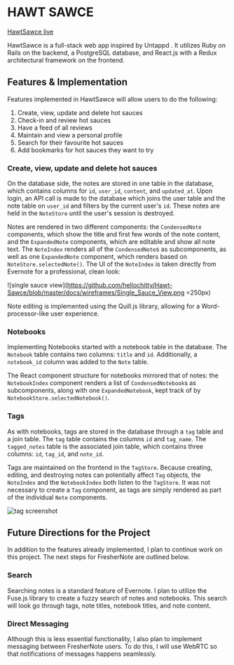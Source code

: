 # HAWT SAWCE

[HawtSawce live][heroku]

[heroku]: http://www.herokuapp.com

HawtSawce is a full-stack web app inspired by Untappd .  It utilizes Ruby on Rails on the backend, a PostgreSQL database, and React.js with a Redux architectural framework on the frontend.  

## Features & Implementation

Features implemented in HawtSawce will allow users to do the following:
 1. Create, view, update and delete hot sauces
 2. Check-in and review hot sauces
 3. Have a feed of all reviews
 4. Maintain and view a personal profile
 5. Search for their favourite hot sauces
 6. Add bookmarks for hot sauces they want to try

### Create, view, update and delete hot sauces

  On the database side, the notes are stored in one table in the database, which contains columns for `id`, `user_id`, `content`, and `updated_at`.  Upon login, an API call is made to the database which joins the user table and the note table on `user_id` and filters by the current user's `id`.  These notes are held in the `NoteStore` until the user's session is destroyed.  

  Notes are rendered in two different components: the `CondensedNote` components, which show the title and first few words of the note content, and the `ExpandedNote` components, which are editable and show all note text.  The `NoteIndex` renders all of the `CondensedNote`s as subcomponents, as well as one `ExpandedNote` component, which renders based on `NoteStore.selectedNote()`. The UI of the `NoteIndex` is taken directly from Evernote for a professional, clean look:  

![single sauce view](https://github.com/hellochitty/Hawt-Sawce/blob/master/docs/wireframes/Single_Sauce_View.png =250px)

Note editing is implemented using the Quill.js library, allowing for a Word-processor-like user experience.

### Notebooks

Implementing Notebooks started with a notebook table in the database.  The `Notebook` table contains two columns: `title` and `id`.  Additionally, a `notebook_id` column was added to the `Note` table.  

The React component structure for notebooks mirrored that of notes: the `NotebookIndex` component renders a list of `CondensedNotebook`s as subcomponents, along with one `ExpandedNotebook`, kept track of by `NotebookStore.selectedNotebook()`.  

### Tags

As with notebooks, tags are stored in the database through a `tag` table and a join table.  The `tag` table contains the columns `id` and `tag_name`.  The `tagged_notes` table is the associated join table, which contains three columns: `id`, `tag_id`, and `note_id`.  

Tags are maintained on the frontend in the `TagStore`.  Because creating, editing, and destroying notes can potentially affect `Tag` objects, the `NoteIndex` and the `NotebookIndex` both listen to the `TagStore`.  It was not necessary to create a `Tag` component, as tags are simply rendered as part of the individual `Note` components.  

![tag screenshot](wireframes/tag-search.png)

## Future Directions for the Project

In addition to the features already implemented, I plan to continue work on this project.  The next steps for FresherNote are outlined below.

### Search

Searching notes is a standard feature of Evernote.  I plan to utilize the Fuse.js library to create a fuzzy search of notes and notebooks.  This search will look go through tags, note titles, notebook titles, and note content.  

### Direct Messaging

Although this is less essential functionality, I also plan to implement messaging between FresherNote users.  To do this, I will use WebRTC so that notifications of messages happens seamlessly.  
